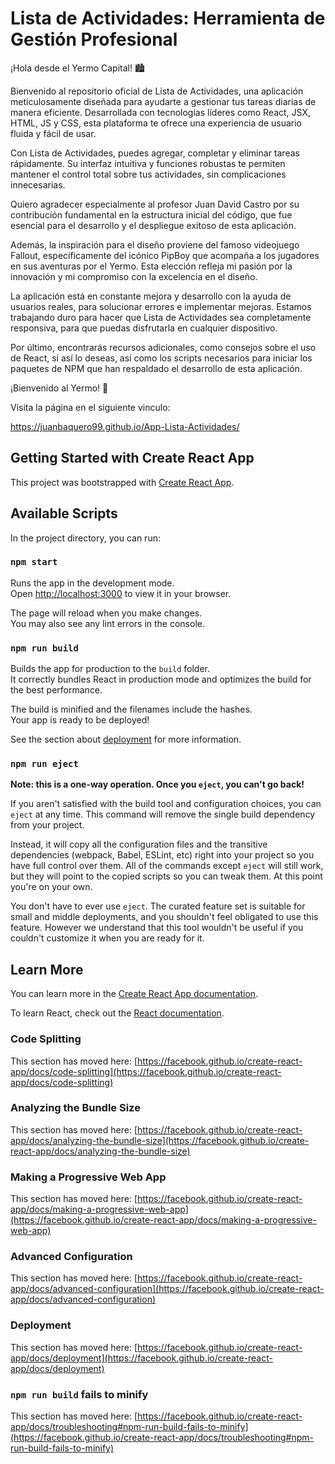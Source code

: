 # Lista de Actividades: Herramienta de Gestión Profesional

¡Hola desde el Yermo Capital! 🏙️

Bienvenido al repositorio oficial de Lista de Actividades, una aplicación meticulosamente diseñada para ayudarte a gestionar tus tareas diarias de manera eficiente. Desarrollada con tecnologías líderes como React, JSX, HTML, JS y CSS, esta plataforma te ofrece una experiencia de usuario fluida y fácil de usar.

Con Lista de Actividades, puedes agregar, completar y eliminar tareas rápidamente. Su interfaz intuitiva y funciones robustas te permiten mantener el control total sobre tus actividades, sin complicaciones innecesarias.

Quiero agradecer especialmente al profesor Juan David Castro por su contribución fundamental en la estructura inicial del código, que fue esencial para el desarrollo y el despliegue exitoso de esta aplicación.

Además, la inspiración para el diseño proviene del famoso videojuego Fallout, específicamente del icónico PipBoy que acompaña a los jugadores en sus aventuras por el Yermo. Esta elección refleja mi pasión por la innovación y mi compromiso con la excelencia en el diseño.

La aplicación está en constante mejora y desarrollo con la ayuda de usuarios reales, para solucionar errores e implementar mejoras. Estamos trabajando duro para hacer que Lista de Actividades sea completamente responsiva, para que puedas disfrutarla en cualquier dispositivo.

Por último, encontrarás recursos adicionales, como consejos sobre el uso de React, si así lo deseas, así como los scripts necesarios para iniciar los paquetes de NPM que han respaldado el desarrollo de esta aplicación.

¡Bienvenido al Yermo! 🚀

Visita la página en el siguiente vinculo: 

https://juanbaquero99.github.io/App-Lista-Actividades/

## Getting Started with Create React App

This project was bootstrapped with [Create React App](https://github.com/facebook/create-react-app).

## Available Scripts

In the project directory, you can run:

### `npm start`

Runs the app in the development mode.\
Open [http://localhost:3000](http://localhost:3000) to view it in your browser.

The page will reload when you make changes.\
You may also see any lint errors in the console.

### `npm run build`

Builds the app for production to the `build` folder.\
It correctly bundles React in production mode and optimizes the build for the best performance.

The build is minified and the filenames include the hashes.\
Your app is ready to be deployed!

See the section about [deployment](https://facebook.github.io/create-react-app/docs/deployment) for more information.

### `npm run eject`

**Note: this is a one-way operation. Once you `eject`, you can't go back!**

If you aren't satisfied with the build tool and configuration choices, you can `eject` at any time. This command will remove the single build dependency from your project.

Instead, it will copy all the configuration files and the transitive dependencies (webpack, Babel, ESLint, etc) right into your project so you have full control over them. All of the commands except `eject` will still work, but they will point to the copied scripts so you can tweak them. At this point you're on your own.

You don't have to ever use `eject`. The curated feature set is suitable for small and middle deployments, and you shouldn't feel obligated to use this feature. However we understand that this tool wouldn't be useful if you couldn't customize it when you are ready for it.

## Learn More

You can learn more in the [Create React App documentation](https://facebook.github.io/create-react-app/docs/getting-started).

To learn React, check out the [React documentation](https://reactjs.org/).

### Code Splitting

This section has moved here: [https://facebook.github.io/create-react-app/docs/code-splitting](https://facebook.github.io/create-react-app/docs/code-splitting)

### Analyzing the Bundle Size

This section has moved here: [https://facebook.github.io/create-react-app/docs/analyzing-the-bundle-size](https://facebook.github.io/create-react-app/docs/analyzing-the-bundle-size)

### Making a Progressive Web App

This section has moved here: [https://facebook.github.io/create-react-app/docs/making-a-progressive-web-app](https://facebook.github.io/create-react-app/docs/making-a-progressive-web-app)

### Advanced Configuration

This section has moved here: [https://facebook.github.io/create-react-app/docs/advanced-configuration](https://facebook.github.io/create-react-app/docs/advanced-configuration)

### Deployment

This section has moved here: [https://facebook.github.io/create-react-app/docs/deployment](https://facebook.github.io/create-react-app/docs/deployment)

### `npm run build` fails to minify

This section has moved here: [https://facebook.github.io/create-react-app/docs/troubleshooting#npm-run-build-fails-to-minify](https://facebook.github.io/create-react-app/docs/troubleshooting#npm-run-build-fails-to-minify)
